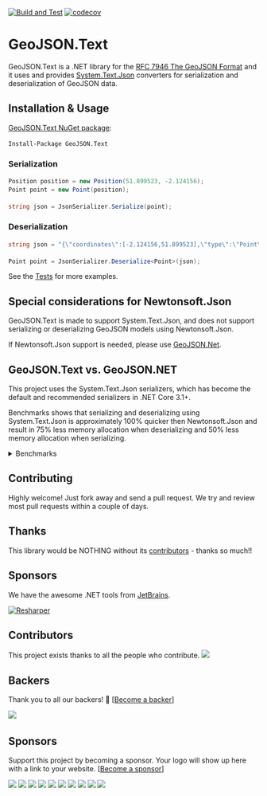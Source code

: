 ﻿[![Build and Test](https://github.com/GeoJSON-Net/GeoJSON.Text/actions/workflows/ci-build.yml/badge.svg?branch=main)](https://github.com/GeoJSON-Net/GeoJSON.Text/actions/workflows/ci-build.yml) [![codecov](https://codecov.io/gh/GeoJSON-Net/GeoJSON.Text/branch/main/graph/badge.svg?token=SE9XY1T8XO)](https://codecov.io/gh/GeoJSON-Net/GeoJSON.Text)

# GeoJSON.Text
GeoJSON.Text is a .NET library for the [RFC 7946 The GeoJSON Format](https://tools.ietf.org/html/rfc7946) and it uses and provides [System.Text.Json](https://docs.microsoft.com/en-us/dotnet/api/system.text.json?view=net-6.0) converters for serialization and deserialization of GeoJSON data.

## Installation & Usage

[GeoJSON.Text NuGet package](https://www.nuget.org/packages/GeoJSON.Text/):

`Install-Package GeoJSON.Text`

### Serialization

```csharp
Position position = new Position(51.899523, -2.124156);
Point point = new Point(position);

string json = JsonSerializer.Serialize(point);
```

### Deserialization

```csharp
string json = "{\"coordinates\":[-2.124156,51.899523],\"type\":\"Point\"}";

Point point = JsonSerializer.Deserialize<Point>(json);
```

See the [Tests](https://github.com/GeoJSON-Net/GeoJSON.Text/tree/master/src/GeoJSON.Text.Test.Unit) for more examples.

## Special considerations for Newtonsoft.Json

GeoJSON.Text is made to support System.Text.Json, and does not support serializing or deserializing GeoJSON models using Newtonsoft.Json.

If Newtonsoft.Json support is needed, please use [GeoJSON.Net](https://github.com/GeoJSON-Net/GeoJSON.Net).

## GeoJSON.Text vs. GeoJSON.NET

This project uses the System.Text.Json serializers, which has become the default and recommended serializers in .NET Core 3.1+.

Benchmarks shows that serializing and deserializing using System.Text.Json is approximately 100% quicker then Newtonsoft.Json and result in 75% less memory allocation when deserializing and 50% less memory allocation when serializing.

<details>
  <summary>Benchmarks</summary>
  
### Serializing comparison

``` ini

BenchmarkDotNet=v0.13.1, OS=Windows 10.0.19042.1415 (20H2/October2020Update)
Intel Core i7-9850H CPU 2.60GHz, 1 CPU, 12 logical and 6 physical cores
.NET SDK=6.0.100
  [Host]     : .NET 6.0.0 (6.0.21.52210), X64 RyuJIT
  Job-WNYOAA : .NET 6.0.0 (6.0.21.52210), X64 RyuJIT
  Job-AAKTUU : .NET 5.0.13 (5.0.1321.56516), X64 RyuJIT
  Job-AEYDDU : .NET Core 3.1.22 (CoreCLR 4.700.21.56803, CoreFX 4.700.21.57101), X64 RyuJIT

IterationCount=15  LaunchCount=2  WarmupCount=10  

```
|                  Method |        Job |       Runtime |    Toolchain |      N |     Mean |    Error |   StdDev | Ratio | RatioSD | Rank |      Gen 0 |     Gen 1 |    Gen 2 | Allocated |
|------------------------ |----------- |-------------- |------------- |------- |---------:|---------:|---------:|------:|--------:|-----:|-----------:|----------:|---------:|----------:|
| SerializeSystemTextJson | Job-WNYOAA |      .NET 6.0 |        net60 | 100000 | 167.3 ms |  7.28 ms | 10.44 ms |  1.00 |    0.00 |    I |  2000.0000 |         - |        - |     35 MB |
|                         |            |               |              |        |          |          |          |       |         |      |            |           |          |           |
| SerializeSystemTextJson | Job-AAKTUU |      .NET 5.0 |        net50 | 100000 | 188.0 ms |  5.44 ms |  7.80 ms |     ? |       ? |    I |  2000.0000 |         - |        - |     65 MB |
|                         |            |               |              |        |          |          |          |       |         |      |            |           |          |           |
| SerializeSystemTextJson | Job-AEYDDU | .NET Core 3.1 | netcoreapp31 | 100000 | 235.6 ms |  7.85 ms | 11.26 ms |     ? |       ? |    I |  2333.3333 |  333.3333 | 333.3333 |     65 MB |
|                         |            |               |              |        |          |          |          |       |         |      |            |           |          |           |
|     SerializeNewtonsoft | Job-WNYOAA |      .NET 6.0 |        net60 | 100000 | 352.3 ms | 17.33 ms | 24.86 ms |  2.11 |    0.16 |   II | 14000.0000 | 3000.0000 |        - |    112 MB |
|                         |            |               |              |        |          |          |          |       |         |      |            |           |          |           |
|     SerializeNewtonsoft | Job-AAKTUU |      .NET 5.0 |        net50 | 100000 | 376.6 ms | 12.81 ms | 19.17 ms |     ? |       ? |   II | 14000.0000 | 3000.0000 |        - |    112 MB |
|                         |            |               |              |        |          |          |          |       |         |      |            |           |          |           |
|     SerializeNewtonsoft | Job-AEYDDU | .NET Core 3.1 | netcoreapp31 | 100000 | 429.6 ms |  7.57 ms | 10.61 ms |     ? |       ? |   II | 14000.0000 | 3000.0000 |        - |    112 MB |


<p align="center">
  <img src="benchmarkresult/SerializeFeatureCollectionLinestring-barplot.png" width="750" title="Serializing comparison">
</p>

### Deserializing comparison

``` ini

BenchmarkDotNet=v0.13.1, OS=Windows 10.0.19042.1415 (20H2/October2020Update)
Intel Core i7-9850H CPU 2.60GHz, 1 CPU, 12 logical and 6 physical cores
.NET SDK=6.0.100
  [Host]     : .NET 6.0.0 (6.0.21.52210), X64 RyuJIT
  Job-WNYOAA : .NET 6.0.0 (6.0.21.52210), X64 RyuJIT
  Job-AAKTUU : .NET 5.0.13 (5.0.1321.56516), X64 RyuJIT
  Job-AEYDDU : .NET Core 3.1.22 (CoreCLR 4.700.21.56803, CoreFX 4.700.21.57101), X64 RyuJIT

IterationCount=15  LaunchCount=2  WarmupCount=10  

```
|                    Method |        Job |       Runtime |    Toolchain |      N |       Mean |    Error |   StdDev | Ratio | RatioSD | Rank |       Gen 0 |      Gen 1 |     Gen 2 | Allocated |
|-------------------------- |----------- |-------------- |------------- |------- |-----------:|---------:|---------:|------:|--------:|-----:|------------:|-----------:|----------:|----------:|
| DeserializeSystemTextJson | Job-WNYOAA |      .NET 6.0 |        net60 | 100000 |   719.6 ms | 38.29 ms | 57.31 ms |  1.00 |    0.00 |    I |  32000.0000 | 12000.0000 | 1000.0000 |    201 MB |
|                           |            |               |              |        |            |          |          |       |         |      |             |            |           |           |
| DeserializeSystemTextJson | Job-AAKTUU |      .NET 5.0 |        net50 | 100000 |   787.3 ms | 22.38 ms | 32.80 ms |     ? |       ? |    I |  32000.0000 | 12000.0000 | 1000.0000 |    201 MB |
|                           |            |               |              |        |            |          |          |       |         |      |             |            |           |           |
| DeserializeSystemTextJson | Job-AEYDDU | .NET Core 3.1 | netcoreapp31 | 100000 |   894.6 ms | 25.84 ms | 37.87 ms |     ? |       ? |    I |  32000.0000 | 12000.0000 | 1000.0000 |    200 MB |
|                           |            |               |              |        |            |          |          |       |         |      |             |            |           |           |
|     DeserializeNewtonsoft | Job-WNYOAA |      .NET 6.0 |        net60 | 100000 | 1,410.8 ms | 27.59 ms | 40.44 ms |  1.96 |    0.13 |   II | 146000.0000 | 37000.0000 | 1000.0000 |    870 MB |
|                           |            |               |              |        |            |          |          |       |         |      |             |            |           |           |
|     DeserializeNewtonsoft | Job-AAKTUU |      .NET 5.0 |        net50 | 100000 | 1,430.7 ms | 31.66 ms | 46.40 ms |     ? |       ? |   II | 146000.0000 | 37000.0000 | 1000.0000 |    870 MB |
|                           |            |               |              |        |            |          |          |       |         |      |             |            |           |           |
|     DeserializeNewtonsoft | Job-AEYDDU | .NET Core 3.1 | netcoreapp31 | 100000 | 1,656.4 ms | 40.05 ms | 58.71 ms |     ? |       ? |   II | 145000.0000 | 37000.0000 | 1000.0000 |    869 MB |


<p align="center">
  <img src="benchmarkresult/DeserializeFeatureCollectionLinestring-barplot.png" width="750" title="Deserializing comparison">
</p>
</details>


## Contributing
Highly welcome! Just fork away and send a pull request. We try and review most pull requests within a couple of days.

## Thanks
This library would be NOTHING without its [contributors](https://github.com/GeoJSON-Net/GeoJSON.Text/graphs/contributors) - thanks so much!!

## Sponsors

 We have the awesome .NET tools from [JetBrains](http://www.jetbrains.com/).

[![Resharper](http://www.filehelpers.net/images/tools_resharper.gif)](http://www.jetbrains.com/resharper/)

## Contributors

This project exists thanks to all the people who contribute. 
<a href="https://github.com/GeoJSON-Net/GeoJSON.Text/graphs/contributors"><img src="https://opencollective.com/geojson-net/contributors.svg?width=890&button=false" /></a>


## Backers

Thank you to all our backers! 🙏 [[Become a backer](https://opencollective.com/geojson-net#backer)]

<a href="https://opencollective.com/geojson-net#backers" target="_blank"><img src="https://opencollective.com/geojson-net/backers.svg?width=890"></a>


## Sponsors

Support this project by becoming a sponsor. Your logo will show up here with a link to your website. [[Become a sponsor](https://opencollective.com/geojson-net#sponsor)]

<a href="https://opencollective.com/geojson-net/sponsor/0/website" target="_blank"><img src="https://opencollective.com/geojson-net/sponsor/0/avatar.svg"></a>
<a href="https://opencollective.com/geojson-net/sponsor/1/website" target="_blank"><img src="https://opencollective.com/geojson-net/sponsor/1/avatar.svg"></a>
<a href="https://opencollective.com/geojson-net/sponsor/2/website" target="_blank"><img src="https://opencollective.com/geojson-net/sponsor/2/avatar.svg"></a>
<a href="https://opencollective.com/geojson-net/sponsor/3/website" target="_blank"><img src="https://opencollective.com/geojson-net/sponsor/3/avatar.svg"></a>
<a href="https://opencollective.com/geojson-net/sponsor/4/website" target="_blank"><img src="https://opencollective.com/geojson-net/sponsor/4/avatar.svg"></a>
<a href="https://opencollective.com/geojson-net/sponsor/5/website" target="_blank"><img src="https://opencollective.com/geojson-net/sponsor/5/avatar.svg"></a>
<a href="https://opencollective.com/geojson-net/sponsor/6/website" target="_blank"><img src="https://opencollective.com/geojson-net/sponsor/6/avatar.svg"></a>
<a href="https://opencollective.com/geojson-net/sponsor/7/website" target="_blank"><img src="https://opencollective.com/geojson-net/sponsor/7/avatar.svg"></a>
<a href="https://opencollective.com/geojson-net/sponsor/8/website" target="_blank"><img src="https://opencollective.com/geojson-net/sponsor/8/avatar.svg"></a>
<a href="https://opencollective.com/geojson-net/sponsor/9/website" target="_blank"><img src="https://opencollective.com/geojson-net/sponsor/9/avatar.svg"></a>
